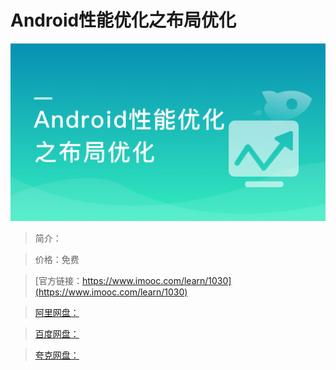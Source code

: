 # Android性能优化之布局优化

![img](../../assets/5fe4430500013f1705400304.jpg)

> 简介：

> 价格：免费

> [官方链接：https://www.imooc.com/learn/1030](https://www.imooc.com/learn/1030)

> [阿里网盘：]()

> [百度网盘：]()

> [夸克网盘：]()
